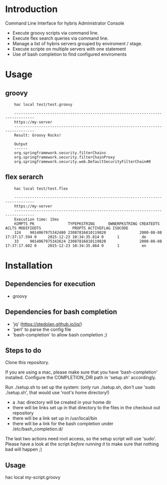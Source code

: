 # Introduction
Command Line Interface for hybris Administrator Console
- Execute groovy scripts via command line.
- Execute flex search queries via command line.
- Manage a list of hybris servers grouped by enviroment / stage.
- Execute scripte on multiple servers with one statement
- Use of bash completion to find configured enviroments

# Usage
## groovy
```
    hac local test/test.groovy
```
```
    -------------------------------------------------------------------------------
    https://my-server
    -------------------------------------------------------------------------------
    Result: Groovy Rocks!

    Output
    ------
    org.springframework.security.filterChains
    org.springframework.security.filterChainProxy
    org.springframework.security.web.DefaultSecurityFilterChain#0
```
## flex serarch
```
    hac local test/test.flex
```
```
    -------------------------------------------------------------------------------
    https://my-server
    -------------------------------------------------------------------------------
    Execution time: 15ms
    HJMPTS PK               TYPEPKSTRING      OWNERPKSTRING CREATEDTS               ACLTS MODIFIEDTS              PROPTS ACTIVEFLAG ISOCODE 
    124    9014067975342480 23087816810119820               2000-08-08 17:37:17.594 0     2015-12-23 10:34:35.814 0      1          de      
    33     9014067975342624 23087816810119820               2000-08-08 17:37:17.602 0     2015-12-23 10:34:35.864 0      1          en      
```

# Installation
## Dependencies for execution
 - groovy
 
## Dependencies for bash completion
 - 'jq' (https://stedolan.github.io/jq/) 
 - 'perl' to parse the config file
 - 'bash-completion' to allow bash completion ;)

## Steps to do
Clone this repository.

If you are using a mac, please make sure that you have 'bash-completion' installed.
Configure the COMPLETION_DIR path in 'setup.sh' accordingly.

Run ./setup.sh to set up the system: (only run ./setup.sh, _don't use_ 'sudo ./setup.sh', that would use 'root's home directory!)
 - a .hac directory will be created in your home dir
 - there will be links set up in that directory to the files in the checkout out repository
 - there will be a link set up in /usr/local/bin
 - there will be a link for the bash completion under /etc/bash_completion.d/

The last two actions need root access, so the setup script will use 'sudo'.
Please have a look at the script _before running it_ to make sure that nothing bad will happen ;)

## Usage
hac local my-script.groovy
